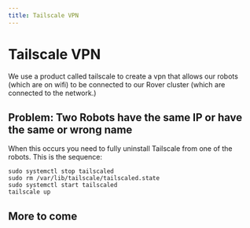 ```yaml
---
title: Tailscale VPN
---
```

# Tailscale VPN

We use a product called tailscale to create a vpn that allows our robots (which are on wifi) to be connected to our Rover cluster (which are connected to the network.) 

## Problem: Two Robots have the same IP or have the same or wrong name

When this occurs you need to fully uninstall Tailscale from one of the robots. This is the sequence:

```
sudo systemctl stop tailscaled
sudo rm /var/lib/tailscale/tailscaled.state
sudo systemctl start tailscaled
tailscale up
```
## More to come